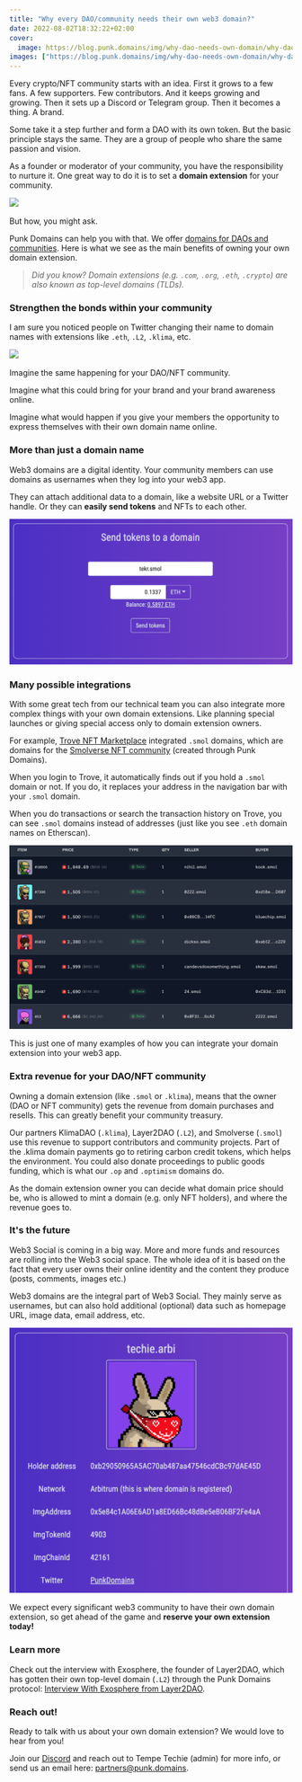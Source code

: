 ```yaml
---
title: "Why every DAO/community needs their own web3 domain?"
date: 2022-08-02T18:32:22+02:00
cover:
  image: https://blog.punk.domains/img/why-dao-needs-own-domain/why-dao-needs-own-domain-cover.jpeg
images: ["https://blog.punk.domains/img/why-dao-needs-own-domain/why-dao-needs-own-domain-cover.jpeg"]
---
```


Every crypto/NFT community starts with an idea. First it grows to a few fans. A few supporters. Few contributors. And it keeps growing and growing. Then it sets up a Discord or Telegram group. Then it becomes a thing. A brand.

Some take it a step further and form a DAO with its own token. But the basic principle stays the same. They are a group of people who share the same passion and vision. 

As a founder or moderator of your community, you have the responsibility to nurture it. One great way to do it is to set a **domain extension** for your community. 

![](/img/why-dao-needs-own-domain/tld-images.jpeg)

But how, you might ask. 

Punk Domains can help you with that. We offer [domains for DAOs and communities](https://blog.punk.domains/posts/domains-for-daos/). Here is what we see as the main benefits of owning your own domain extension.

> *Did you know? Domain extensions (e.g. `.com`, `.org`, `.eth`, `.crypto`) are also known as top-level domains (TLDs).* 

### Strengthen the bonds within your community

I am sure you noticed people on Twitter changing their name to domain names with extensions like `.eth`, `.L2`, `.klima`, etc. 

![](/img/why-dao-needs-own-domain/twitter-web3-domains.png)

Imagine the same happening for your DAO/NFT community. 

Imagine what this could bring for your brand and your brand awareness online. 

Imagine what would happen if you give your members the opportunity to express themselves with their own domain name online.

### More than just a domain name

Web3 domains are a digital identity. Your community members can use domains as usernames when they log into your web3 app. 

They can attach additional data to a domain, like a website URL or a Twitter handle. Or they can **easily send tokens** and NFTs to each other.

![](https://raw.githubusercontent.com/punk-domains/images/main/send-tokens.png)

### Many possible integrations

With some great tech from our technical team you can also integrate more complex things with your own domain extensions. Like planning special launches or giving special access only to domain extension owners.

For example, [Trove NFT Marketplace](https://trove.treasure.lol/) integrated `.smol` domains, which are domains for the [Smolverse NFT community](https://smol.domains/) (created through Punk Domains). 

When you login to Trove, it automatically finds out if you hold a `.smol` domain or not. If you do, it replaces your address in the navigation bar with your `.smol` domain.

When you do transactions or search the transaction history on Trove, you can see `.smol` domains instead of addresses (just like you see `.eth` domain names on Etherscan).

![](https://raw.githubusercontent.com/punk-domains/images/main/trove-activity.png)

This is just one of many examples of how you can integrate your domain extension into your web3 app.
  
### Extra revenue for your DAO/NFT community

Owning a domain extension (like `.smol` or `.klima`), means that the owner (DAO or NFT community) gets the revenue from domain purchases and resells. This can greatly benefit your community treasury.

Our partners KlimaDAO (`.klima`), Layer2DAO (`.L2`), and Smolverse (`.smol`) use this revenue to support contributors and community projects. Part of the .klima domain payments go to retiring carbon credit tokens, which helps the environment. You could also donate proceedings to public goods funding, which is what our `.op` and `.optimism` domains do.

As the domain extension owner you can decide what domain price should be, who is allowed to mint a domain (e.g. only NFT holders), and where the revenue goes to.

### It's the future

Web3 Social is coming in a big way. More and more funds and resources are rolling into the Web3 social space. The whole idea of it is based on the fact that every user owns their online identity and the content they produce (posts, comments, images etc.) 

Web3 domains are the integral part of Web3 Social. They mainly serve as usernames, but can also hold additional (optional) data such as homepage URL, image data, email address, etc.

![](https://raw.githubusercontent.com/punk-domains/images/main/profile-data.png)

We expect every significant web3 community to have their own domain extension, so get ahead of the game and **reserve your own extension today!**

### Learn more

Check out the interview with Exosphere, the founder of Layer2DAO, which has gotten their own top-level domain (`.L2`) through the Punk Domains protocol: [Interview With Exosphere from Layer2DAO](https://blog.punk.domains/posts/layer2dao-exo-interview/).

### Reach out!

Ready to talk with us about your own domain extension? We would love to hear from you! 

Join our [Discord](https://discord.gg/8dSrwrAQeu) and reach out to Tempe Techie (admin) for more info, or send us an email here: [partners@punk.domains](mailto:partners@punk.domains).



